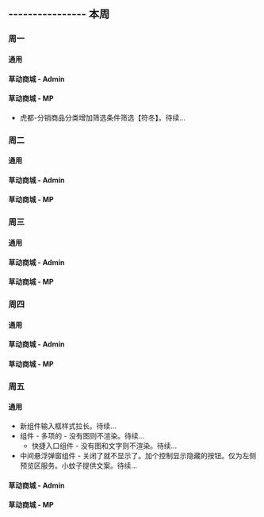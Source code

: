 ## ---------------- 本周

### 周一
#### 通用
#### 草动商城 - Admin
#### 草动商城 - MP
* 虎都-分销商品分类增加筛选条件筛选【符冬】。待续...

### 周二
#### 通用
#### 草动商城 - Admin
#### 草动商城 - MP

### 周三
#### 通用
#### 草动商城 - Admin
#### 草动商城 - MP

### 周四
#### 通用
#### 草动商城 - Admin
#### 草动商城 - MP

### 周五
#### 通用
* 新组件输入框样式拉长。待续...
* 组件 - 多项的 - 没有图则不渲染。待续...
  - 快捷入口组件 - 没有图和文字则不渲染。待续...
* 中间悬浮弹窗组件 - 关闭了就不显示了。加个控制显示隐藏的按钮。仅为左侧预览区服务。小蚊子提供文案。待续...
#### 草动商城 - Admin
#### 草动商城 - MP
